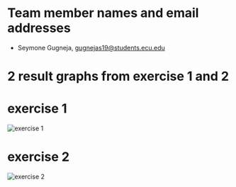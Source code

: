 # Team member names and email addresses

- Seymone Gugneja, gugnejas19@students.ecu.edu

# 2 result graphs from exercise 1 and 2

# exercise 1
![exercise 1](/images/2021/10/exercise1.png)

# exercise 2
![exercise 2](/images/2021/10/exercise2.png)
